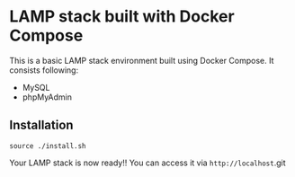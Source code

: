 # LAMP stack built with Docker Compose

This is a basic LAMP stack environment built using Docker Compose. It consists following:

* MySQL
* phpMyAdmin

## Installation

```shell
source ./install.sh
```

Your LAMP stack is now ready!! You can access it via `http://localhost`.git 